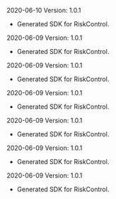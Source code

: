 2020-06-10 Version: 1.0.1
- Generated SDK for RiskControl.

2020-06-09 Version: 1.0.1
- Generated SDK for RiskControl.

2020-06-09 Version: 1.0.1
- Generated SDK for RiskControl.

2020-06-09 Version: 1.0.1
- Generated SDK for RiskControl.

2020-06-09 Version: 1.0.1
- Generated SDK for RiskControl.

2020-06-09 Version: 1.0.1
- Generated SDK for RiskControl.

2020-06-09 Version: 1.0.1
- Generated SDK for RiskControl.

